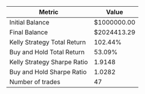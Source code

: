 | Metric | Value |
| --- | --- |
| Initial Balance | $1000000.00 |
| Final Balance | $2024413.29 |
| Kelly Strategy Total Return | 102.44% |
| Buy and Hold Total Return | 53.09% |
| Kelly Strategy Sharpe Ratio | 1.9148 |
| Buy and Hold Sharpe Ratio | 1.0282 |
| Number of trades | 47 |

